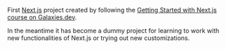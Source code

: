 First [Next.js](https://nextjs.org/) project created by following the [Getting Started with Next.js course on Galaxies.dev](https://galaxies.dev/course/nextjs-basics).

In the meantime it has become a dummy project for learning to work with new functionalities of Next.js or trying out new customizations.
